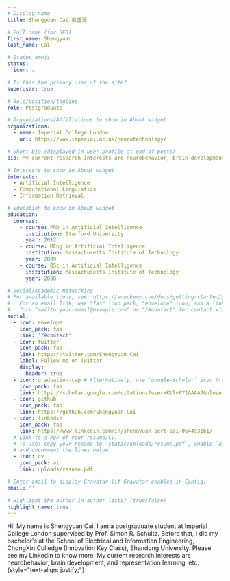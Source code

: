 ```yaml
---
# Display name
title: Shengyuan Cai 蔡盛源

# Full name (for SEO)
first_name: Shengyuan
last_name: Cai

# Status emoji
status:
  icon: ☕️

# Is this the primary user of the site?
superuser: true

# Role/position/tagline
role: Postgraduate

# Organizations/Affiliations to show in About widget
organizations:
  - name: Imperial College London
    url: https://www.imperial.ac.uk/neurotechnology/

# Short bio (displayed in user profile at end of posts)
bio: My current research interests are neurobehavior, brain development, and representation learning, etc.

# Interests to show in About widget
interests:
  - Artificial Intelligence
  - Computational Linguistics
  - Information Retrieval

# Education to show in About widget
education:
  courses:
    - course: PhD in Artificial Intelligence
      institution: Stanford University
      year: 2012
    - course: MEng in Artificial Intelligence
      institution: Massachusetts Institute of Technology
      year: 2009
    - course: BSc in Artificial Intelligence
      institution: Massachusetts Institute of Technology
      year: 2008

# Social/Academic Networking
# For available icons, see: https://wowchemy.com/docs/getting-started/page-builder/#icons
#   For an email link, use "fas" icon pack, "envelope" icon, and a link in the
#   form "mailto:your-email@example.com" or "/#contact" for contact widget.
social:
  - icon: envelope
    icon_pack: fas
    link: '/#contact'
  - icon: twitter
    icon_pack: fab
    link: https://twitter.com/Shengyuan_Cai
    label: Follow me on Twitter
    display:
      header: true
  - icon: graduation-cap # Alternatively, use `google-scholar` icon from `ai` icon pack
    icon_pack: fas
    link: https://scholar.google.com/citations?user=Ktlv6YIAAAAJ&hl=en
  - icon: github
    icon_pack: fab
    link: https://github.com/Shengyuan-Cai
  - icon: linkedin
    icon_pack: fab
    link: https://www.linkedin.com/in/shengyuan-bert-cai-0644931b1/
  # Link to a PDF of your resume/CV.
  # To use: copy your resume to `static/uploads/resume.pdf`, enable `ai` icons in `params.yaml`,
  # and uncomment the lines below.
  - icon: cv
    icon_pack: ai
    link: uploads/resume.pdf

# Enter email to display Gravatar (if Gravatar enabled in Config)
email: ''

# Highlight the author in author lists? (true/false)
highlight_name: true
---
```


Hi! My name is Shengyuan Cai. I am a postgraduate student at Imperial College London supervised by Prof. Simon R. Schultz.
Before that, I did my bachelor's at the School of Electrical and Information Engineering, ChongXin Colledge (Innovation Key Class), Shandong University. Please see my LinkedIn to know more.
My current research interests are neurobehavior, brain development, and representation learning, etc.
{style="text-align: justify;"}
